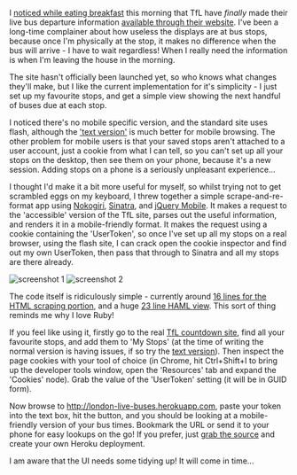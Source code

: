I [noticed while eating breakfast][bbc_article] this morning that TfL have *finally* made their live bus departure information [available through their website][tfl_businfo]. I've been a long-time complainer about how useless the displays are at bus stops, because once I'm physically at the stop, it makes no difference when the bus will arrive - I have to wait regardless! When I really need the information is when I'm leaving the house in the morning.

The site hasn't officially been launched yet, so who knows what changes they'll make, but I like the current implementation for it's simplicity - I just set up my favourite stops, and get a simple view showing the next handful of buses due at each stop.

I noticed there's no mobile specific version, and the standard site uses flash, although the ['text version'][tfl_text] is much better for mobile browsing.  The other problem for mobile users is that your saved stops aren't attached to a user account, just a cookie from what I can tell, so you can't set up all your stops on the desktop, then see them on your phone, because it's a new session. Adding stops on a phone is a seriously unpleasant experience...

I thought I'd make it a bit more useful for myself, so whilst trying not to get scrambled eggs on my keyboard, I threw together a simple scrape-and-re-format app using [Nokogiri][noko], [Sinatra][sinatra], and [jQuery Mobile][jqmob].  It makes a request to the 'accessible' version of the TfL site, parses out the useful information, and renders it in a mobile-friendly format. It makes the request using a cookie containing the 'UserToken', so once I've set up all my stops on a real browser, using the flash site, I can crack open the cookie inspector and find out my own UserToken, then pass that through to Sinatra and all my stops are there already.

![screenshot 1][screen1]
![screenshot 2][screen2]

The code itself is ridiculously simple - currently around [16 lines for the HTML scraping portion][app_rb], and a huge [23 line HAML view][view_haml].  This sort of thing reminds me why I love Ruby!

If you feel like using it, firstly go to the real [TfL countdown site][tfl_businfo], find all your favourite stops, and add them to 'My Stops' (at the time of writing the normal version is having issues, if so try the [text version][tfl_text]).  Then inspect the page cookies with your tool of choice (in Chrome, hit Ctrl+Shift+I to bring up the developer tools window, open the 'Resources' tab and expand the 'Cookies' node).  Grab the value of the 'UserToken' setting (it will be in GUID form).

Now browse to <http://london-live-buses.herokuapp.com>, paste your token into the text box, hit the button, and you should be looking at a mobile-friendly version of your bus times.  Bookmark the URL or send it to your phone for easy lookups on the go!  If you prefer, just [grab the source][github] and create your own Heroku deployment.

I am aware that the UI needs some tidying up!  It will come in time...

[bbc_article]: http://www.bbc.co.uk/news/uk-england-london-14779558
[tfl_businfo]: http://countdown.tfl.gov.uk/#/
[tfl_text]: http://accessible.countdown.tfl.gov.uk/
[noko]: http://nokogiri.org/
[sinatra]: http://www.sinatrarb.com/
[jqmob]: http://jquerymobile.com/
[app_rb]: https://github.com/jmerrifield/london_buses/blob/master/app.rb
[view_haml]: https://github.com/jmerrifield/london_buses/blob/master/views/buses.haml
[github]: https://github.com/jmerrifield/london_buses
[screen1]: /images/2011-09-05-One-for-the-Londoners-pic1.jpg
[screen2]: /images/2011-09-05-One-for-the-Londoners-pic2.jpg
